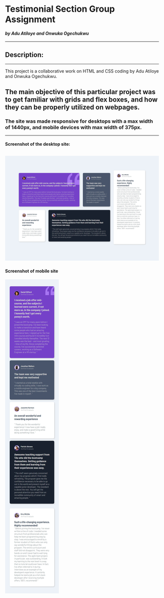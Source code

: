 # Testimonial Section Group Assignment
#### *by Adu Atiloye and Onwuka Ogechukwu*
---
## Description:
---
This project is a collaborative work on HTML and CSS coding by Adu Atiloye and Onwuka Ogechukwu.

The main objective of this particular project was to get familiar with grids and flex boxes, and how they can be properly utilized on webpages.
---
### The site was made responsive for desktops with a max width of 1440px, and mobile devices with max width of 375px.
---
#### Screenshot of the desktop site:
![desktop screenshot](images/testi%20desktop.jpeg)
---
#### Screenshot of mobile site
![mobile screenshot](images/testi%20mobile.jpeg)